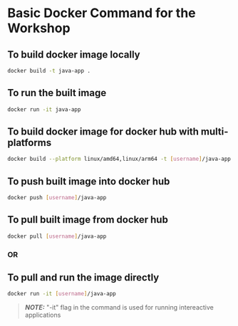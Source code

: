 # Basic Docker Command for the Workshop

## To build docker image locally
```bash
docker build -t java-app .
```

## To run the built image
```bash
docker run -it java-app
```

## To build docker image for docker hub with multi-platforms
```bash
docker build --platform linux/amd64,linux/arm64 -t [username]/java-app .
```

## To push built image into docker hub
```bash
docker push [username]/java-app
```

## To pull built image from docker hub
```bash
docker pull [username]/java-app
```
### OR
## To pull and run the image directly
```bash
docker run -it [username]/java-app
```
> **_NOTE:_** "-it" flag in the command is used for running intereactive applications

